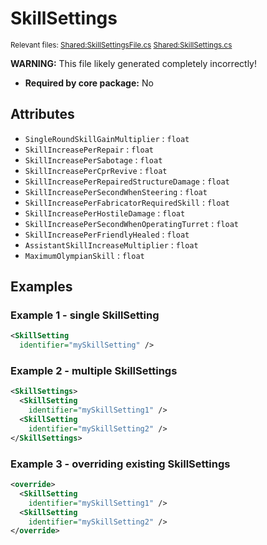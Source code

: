 # SkillSettings

<sup>Relevant files: [Shared:SkillSettingsFile.cs](https://github.com/Regalis11/Barotrauma/blob/master/Barotrauma/BarotraumaShared/SharedSource/ContentManagement/ContentFile/SkillSettingsFile.cs) [Shared:SkillSettings.cs](https://github.com/Regalis11/Barotrauma/blob/master/Barotrauma/BarotraumaShared/SharedSource/Characters/SkillSettings.cs)</sup>

**WARNING:** This file likely generated completely incorrectly!

- **Required by core package:** No

## Attributes

- `SingleRoundSkillGainMultiplier` : `float`
- `SkillIncreasePerRepair` : `float`
- `SkillIncreasePerSabotage` : `float`
- `SkillIncreasePerCprRevive` : `float`
- `SkillIncreasePerRepairedStructureDamage` : `float`
- `SkillIncreasePerSecondWhenSteering` : `float`
- `SkillIncreasePerFabricatorRequiredSkill` : `float`
- `SkillIncreasePerHostileDamage` : `float`
- `SkillIncreasePerSecondWhenOperatingTurret` : `float`
- `SkillIncreasePerFriendlyHealed` : `float`
- `AssistantSkillIncreaseMultiplier` : `float`
- `MaximumOlympianSkill` : `float`

## Examples

### Example 1 - single SkillSetting

```xml
<SkillSetting
  identifier="mySkillSetting" />
```

### Example 2 - multiple SkillSettings

```xml
<SkillSettings>
  <SkillSetting
    identifier="mySkillSetting1" />
  <SkillSetting
    identifier="mySkillSetting2" />
</SkillSettings>
```

### Example 3 - overriding existing SkillSettings

```xml
<override>
  <SkillSetting
    identifier="mySkillSetting1" />
  <SkillSetting
    identifier="mySkillSetting2" />
</override>
```

